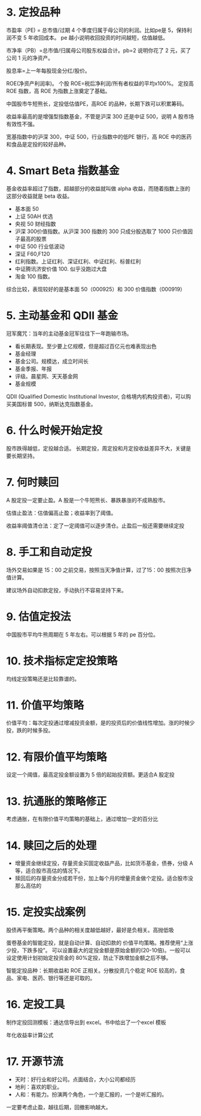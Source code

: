 # 3. 定投品种

市盈率（PE) = 总市值/过期 4 个季度归属于母公司的利润。比如pe是 5，保持利润不变 5 年收回成本。
pe 越小说明收回投资的时间越短，估值越低。

市净率（PB）=总市值/归属母公司股东权益合计。pb=2 说明你花了 2 元，买了公司 1 元的净资产。

股息率=上一年每股现金分红/股价。

ROE(净资产利润率)。 个股 ROE=税后净利润/所有者权益的平均x100%。 定投高 ROE 指数，高 ROE 为指数上涨奠定了基础。

中国股市牛短熊长，定投低估值PE，高ROE 的品种，长期下跌可以积累筹码。

收益率最高的是增强型指数基金，不管是沪深 300 还是中证 500，说明 A 股市场有效性不强。

宽基指数中的沪深 300，中证 500，行业指数中的低PE 银行，高 ROE 中的医药和食品是定投的较好品种。


# 4. Smart Beta 指数基金

基金收益率超过了指数，超越部分的收益就叫做 alpha 收益，而随着指数上涨的这部分收益就是 beta 收益。

- 基本面 50
- 上证 50AH 优选
- 央视 50 财经指数
- 沪深 300价值指数。从沪深 300 指数的 300 只成分股选取了 1000 只价值因子最高的股票
- 中证 500 行业低波动
- 深证 F60,F120
- 红利指数。上证红利、深证红利、中证红利、标普红利
- 中证腾讯济安价值 100. 似乎没跑过大盘
- 淘金 100 指数。

综合比较，表现较好的是基本面 50（000925）和 300 价值指数（000919）


# 5. 主动基金和 QDII 基金

冠军魔咒：当年的主动基金冠军往往下一年跑输市场。

- 看长期表现。至少要上亿规模，但是超过百亿元也难表现出色
- 基金经理
- 基金公司。规模达，成立时间长
- 基金季报、年报
- 评级。晨星网、天天基金网
- 基金规模

QDII (Qualified Domestic Institutional Investor, 合格境内机构投资者)，可以购买美国标普 500，纳斯达克指数基金。


# 6. 什么时候开始定投

股市跌得越低，定投越合适。
长期定投，周定投和月定投收益差异不大，关键是要长期坚持。

# 7. 何时赎回

A 股定投一定要止盈。A 股是一个牛短熊长、暴跌暴涨的不成熟股市。

估值止盈法：估值偏高止盈；收益率到了阈值。

收益率阈值清仓法：定了一定阈值可以逐步清仓。止盈后一般还需要继续定投

# 8. 手工和自动定投

场外交易如果是 15：00 之前交易，按照当天净值计算，过了15：00 按照次日净值计算。

建议场外自动扣款定投，手动执行不容易坚持下来。

# 9. 估值定投法

中国股市平均牛熊周期在 5 年左右。可以根据 5 年的 pe 百分位。

# 10. 技术指标定定投策略

均线定投策略还是比较靠谱的。

# 11. 价值平均策略

价值平均：每次定投通过增减投资金额，是的投资后的价值线性增加。涨的时候少投，跌的时候多投。

# 12. 有限价值平均策略

设定一个阈值，最高定投金额设置为 5 倍的起始投资额。更适合A 股定投

# 13. 抗通胀的策略修正

考虑通胀，在有限价值平均策略的基础上，通过增加一定的百分比

# 14. 赎回之后的处理

- 增量资金继续定投，存量资金买固定收益产品，比如货币基金，债券，分级 A 等，适合股市高估的情况下。
- 赎回后的存量资金分成若干份，加上每个月的增量资金做个定投。适合股市没那么高估的

# 15. 定投实战案例

股债再平衡策略。两个品种的相关度越低越好，最好是负相关。高抛低吸

蛋卷基金的智能定投，就是自动计算、自动扣款的 价值平均策略。推荐使用“上涨少投，下跌多投”。
可以设置最大的定投金额是原始金额的(20-10倍)。一般可以设定使用计划初始定投资金的 80%定投，防止下跌增加金额之后不够。

智能定投品种：长期收益和 ROE 正相关。分散投资几个稳定 ROE 较高的，食品、家电、医药、银行等还是可取的。

# 16. 定投工具

制作定投回测模板：通达信导出到 excel。书中给出了一个excel 模板

年化收益率计算公式

# 17. 开源节流

- 天时：好行业和好公司。点面结合，大小公司都经历
- 地利：喜欢的职业。
- 人和：有能力。扮演两个角色，一个是汇报的，一个是听汇报的。

一定要考虑止盈，越往后期，回撤影响越大。
